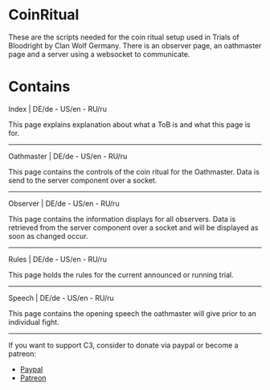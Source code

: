 # CoinRitual

These are the scripts needed for the coin ritual setup used in Trials of Bloodright by Clan Wolf Germany. There is an observer page, an oathmaster page and a server using a websocket to communicate.

# Contains
Index | DE/de - US/en - RU/ru

This page explains explanation about what a ToB is and what this page is for.

-----------

Oathmaster | DE/de - US/en - RU/ru

This page contains the controls of the coin ritual for the Oathmaster.
Data is send to the server component over a socket.

-----------

Observer | DE/de - US/en - RU/ru

This page contains the information displays for all observers.
Data is retrieved from the server component over a socket and will be displayed as soon as changed occur.

-----------

Rules | DE/de - US/en - RU/ru

This page holds the rules for the current announced or running trial.

---

Speech | DE/de - US/en - RU/ru

This page contains the opening speech the oathmaster will give prior to an individual fight.

---

If you want to support C3, consider to donate via paypal or become a patreon:
* [Paypal](https://www.paypal.com/donate?token=SrCxd2l7S3sKbgQWU4jG19vgzbWNN4evLxPOwtuQY8APeglyDVpYcmuIkDm7V5RGPACIB17XN1PuiKhD "Paypal")
* [Patreon](https://www.patreon.com/ClanWolf "Patreon")
